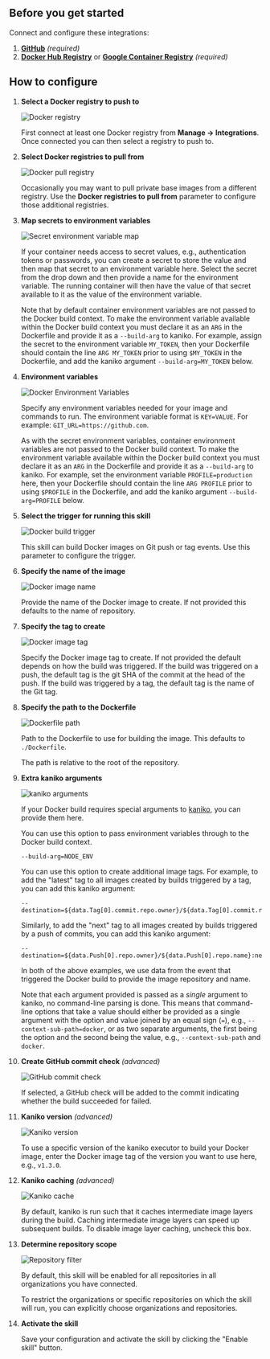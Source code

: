 ## Before you get started

Connect and configure these integrations:

1.  [**GitHub**](https://go.atomist.com/catalog/integration/github "GitHub Integration")
    _(required)_
1.  [**Docker Hub Registry**](https://go.atomist.com/catalog/integration/docker-hub "Docker Hub Registry")
    or
    [**Google Container Registry**](https://go.atomist.com/catalog/integration/google-container-registry "Google Container Registry (GCR)")
    _(required)_

## How to configure

1.  **Select a Docker registry to push to**

    ![Docker registry](docs/images/docker-push-registry.png)

    First connect at least one Docker registry from **Manage -> Integrations**.
    Once connected you can then select a registry to push to.

1.  **Select Docker registries to pull from**

    ![Docker pull registry](docs/images/docker-pull-registries.png)

    Occasionally you may want to pull private base images from a different
    registry. Use the **Docker registries to pull from** parameter to configure
    those additional registries.

1.  **Map secrets to environment variables**

    ![Secret environment variable map](docs/images/secret-map.png)

    If your container needs access to secret values, e.g., authentication tokens
    or passwords, you can create a secret to store the value and then map that
    secret to an environment variable here. Select the secret from the drop down
    and then provide a name for the environment variable. The running container
    will then have the value of that secret available to it as the value of the
    environment variable.

    Note that by default container environment variables are not passed to the
    Docker build context. To make the environment variable available within the
    Docker build context you must declare it as an `ARG` in the Dockerfile and
    provide it as a `--build-arg` to kaniko. For example, assign the secret to
    the environment variable `MY_TOKEN`, then your Dockerfile should contain the
    line `ARG MY_TOKEN` prior to using `$MY_TOKEN` in the Dockerfile, and add
    the kaniko argument `--build-arg=MY_TOKEN` below.

1.  **Environment variables**

    ![Docker Environment Variables](docs/images/env-vars.png)

    Specify any environment variables needed for your image and commands to run.
    The environment variable format is `KEY=VALUE`. For example:
    `GIT_URL=https://github.com`.

    As with the secret environment variables, container environment variables
    are not passed to the Docker build context. To make the environment variable
    available within the Docker build context you must declare it as an `ARG` in
    the Dockerfile and provide it as a `--build-arg` to kaniko. For example, set
    the environment variable `PROFILE=production` here, then your Dockerfile
    should contain the line `ARG PROFILE` prior to using `$PROFILE` in the
    Dockerfile, and add the kaniko argument `--build-arg=PROFILE` below.

1.  **Select the trigger for running this skill**

    ![Docker build trigger](docs/images/trigger.png)

    This skill can build Docker images on Git push or tag events. Use this
    parameter to configure the trigger.

1.  **Specify the name of the image**

    ![Docker image name](docs/images/docker-image-name.png)

    Provide the name of the Docker image to create. If not provided this
    defaults to the name of repository.

1.  **Specify the tag to create**

    ![Docker image tag](docs/images/docker-image-tag.png)

    Specify the Docker image tag to create. If not provided the default depends
    on how the build was triggered. If the build was triggered on a push, the
    default tag is the git SHA of the commit at the head of the push. If the
    build was triggered by a tag, the default tag is the name of the Git tag.

1.  **Specify the path to the Dockerfile**

    ![Dockerfile path](docs/images/dockerfile-path.png)

    Path to the Dockerfile to use for building the image. This defaults to
    `./Dockerfile`.

    The path is relative to the root of the repository.

1.  **Extra kaniko arguments**

    ![kaniko arguments](docs/images/kaniko-args.png)

    If your Docker build requires special arguments to
    [kaniko](https://github.com/GoogleContainerTools/kaniko/blob/master/README.md#additional-flags "kaniko command-line arguments"),
    you can provide them here.

    You can use this option to pass environment variables through to the Docker
    build context.

        --build-arg=NODE_ENV

    You can use this option to create additional image tags. For example, to add
    the "latest" tag to all images created by builds triggered by a tag, you can
    add this kaniko argument:

        --destination=${data.Tag[0].commit.repo.owner}/${data.Tag[0].commit.repo.name}:latest

    Similarly, to add the "next" tag to all images created by builds triggered
    by a push of commits, you can add this kaniko argument:

        --destination=${data.Push[0].repo.owner}/${data.Push[0].repo.name}:next

    In both of the above examples, we use data from the event that triggered the
    Docker build to provide the image repository and name.

    Note that each argument provided is passed as a _single_ argument to kaniko,
    no command-line parsing is done. This means that command-line options that
    take a value should either be provided as a single argument with the option
    and value joined by an equal sign (`=`), e.g., `--context-sub-path=docker`,
    or as two separate arguments, the first being the option and the second
    being the value, e.g., `--context-sub-path` and `docker`.

1.  **Create GitHub commit check** _(advanced)_

    ![GitHub commit check](docs/images/github-check.png)

    If selected, a GitHub check will be added to the commit indicating whether
    the build succeeded for failed.

1.  **Kaniko version** _(advanced)_

    ![Kaniko version](docs/images/kaniko-version.png)

    To use a specific version of the kaniko executor to build your Docker image,
    enter the Docker image tag of the version you want to use here, e.g.,
    `v1.3.0`.

1.  **Kaniko caching** _(advanced)_

    ![Kaniko cache](docs/images/kaniko-cache.png)

    By default, kaniko is run such that it caches intermediate image layers
    during the build. Caching intermediate image layers can speed up subsequent
    builds. To disable image layer caching, uncheck this box.

1.  **Determine repository scope**

    ![Repository filter](docs/images/repo-filter.png)

    By default, this skill will be enabled for all repositories in all
    organizations you have connected.

    To restrict the organizations or specific repositories on which the skill
    will run, you can explicitly choose organizations and repositories.

1.  **Activate the skill**

    Save your configuration and activate the skill by clicking the "Enable
    skill" button.
